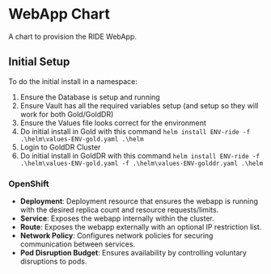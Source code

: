 # WebApp Chart

A chart to provision the RIDE WebApp.

## Initial Setup
To do the initial install in a namespace:
1. Ensure the Database is setup and running
1. Ensure Vault has all the required variables setup (and setup so they will work for both Gold/GoldDR)
1. Ensure the Values file looks correct for the environment
1. Do initial install in Gold with this command `helm install ENV-ride -f .\helm\values-ENV-gold.yaml .\helm`
1. Login to GoldDR Cluster
1. Do initial install in GoldDR with this command `helm install ENV-ride -f .\helm\values-ENV-gold.yaml -f .\helm\values-ENV-golddr.yaml .\helm`



### OpenShift

- **Deployment**: Deployment resource that ensures the webapp is running with the desired replica count and resource requests/limits.
- **Service**: Exposes the webapp internally within the cluster.
- **Route**: Exposes the webapp externally with an optional IP restriction list.
- **Network Policy**: Configures network policies for securing communication between services.
- **Pod Disruption Budget**: Ensures availability by controlling voluntary disruptions to pods.
